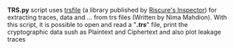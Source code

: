 **TRS.py** script uses [trsfile](https://github.com/Riscure/python-trsfile) (a library published by [Riscure's Inspector](https://www.riscure.com/security-tools/inspector-sca/)) for extracting traces, data and ... from trs files (Written by Nima Mahdion).
With this script, it is possible to open and read a "_**.trs**_" file, print the cryptographic data sush as Plaintext and Ciphertext and also plot leakage traces  
